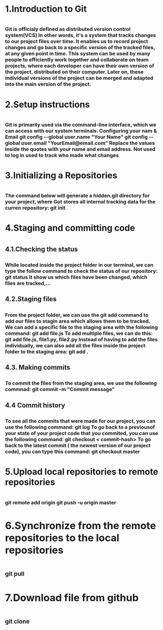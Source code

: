 <h1>1.Introduction to Git<h1>
    <h3>Git is officialy defined as distributed version control system(VCS)
    In other words, it's a system that tracks changes to our project files over time.
    It enables us to record project changes and go back to a specific version of the tracked
    files, at any given point in time. This system can be used by many people to efficiently 
    work together and collaborate on team projects, where each developer can have their own
    version of the project, distributed on their computer. Later on, these individual 
    versions of the project can be merged and adapted into the main version of the project.<h2>
<h1>2.Setup instructions<h1>
    <h3>Git is primarily used via the command-line interface, which we can access with our
    system terminals.
    Configuring your nam & Email
        git config --global user.name "Your Name"
        git config --global user.email "YourEmail@email.com"
    Replace the values inside the quotes with your name and email address.
    Not used to log in
    used to track who made what changes<h3> 
    
<h1>3.Initializing a Repositories<h1>
    <h3>The command below will generate a hidden.git directory for your project, where Got 
    stores all internal tracking data for the curren repository: 
        git init<h3>
<h1>4.Staging and committing code<h1>
<h2>4.1.Checking the status<h2>
    <h3>While located inside the project folder in our terminal, we can type the follow command
    to check the status of our repository:
        git status
    It show us which files have been changed, which files are tracked,...<h3>
<h2>4.2.Staging files<h2>
    <h3>From the project folder, we can use the git add command to add our files to stagin
    area which allows them to be tracked.
    We can add a specific file to the staging area with the following command:
        git add file.js
    To add multiple files, we can do this:
        git add file.js, file1.py, file2.py
    Instead of having to add the files individually, we can also add all the files inside
    the project folder to the staging area:
       git add .<h3>
<h2>4.3. Making commits<h2>
    <h3>To commit the files from the staging area, we use the following commnad:
        git commit -m "Commit message"<h3>
<h2>4.4 Commit history<h2>
    <h3>To see all the commits that were made for our project, you can use the following
    command:
        git log
    To go back to a previousof your state of your project code that you commited, you can
    use the following command:
        git checkout < commit-hash>
    To go back to the latest commit ( the newest version of our project code), you can
    type this command:
        git checkout master<h3>
<h1>5.Upload local repositories to remote repositories<h1>
    <h3>git remote add origin <path-git>
    git push -u origin master<h3>
<h1>6.Synchronize from the remote repositories to the local repositories<h1>
    <h3>git pull<h3>
<h1>7.Download file from github<h1>
    <h3>git clone <path-git><h3>